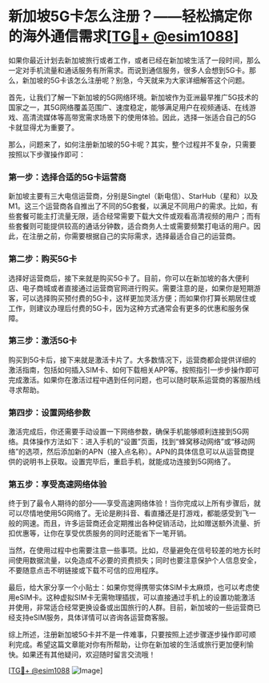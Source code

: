 # 新加坡5G卡怎么注册？——轻松搞定你的海外通信需求[[TG💪+ @esim1088](https://t.me/s/esim1088)]

如果你最近计划去新加坡旅行或者工作，或者已经在新加坡生活了一段时间，那么一定对手机流量和通话服务有所需求。而说到通信服务，很多人会想到5G卡。那么，新加坡的5G卡该怎么注册呢？别急，今天就来为大家详细解答这个问题。

首先，让我们了解一下新加坡的5G网络环境。新加坡作为亚洲最早推广5G技术的国家之一，其5G网络覆盖范围广、速度稳定，能够满足用户在视频通话、在线游戏、高清流媒体等高带宽需求场景下的使用体验。因此，选择一张适合自己的5G卡就显得尤为重要了。

那么，问题来了，如何注册新加坡的5G卡呢？其实，整个过程并不复杂，只需要按照以下步骤操作即可：

### 第一步：选择合适的5G卡运营商

新加坡主要有三大电信运营商，分别是Singtel（新电信）、StarHub（星和）以及M1。这三个运营商各自推出了不同的5G套餐，以满足不同用户的需求。比如，有些套餐可能主打流量无限，适合经常需要下载大文件或观看高清视频的用户；而有些套餐则可能提供较高的通话分钟数，适合商务人士或需要频繁打电话的用户。因此，在注册之前，你需要根据自己的实际需求，选择最适合自己的运营商。

### 第二步：购买5G卡

选择好运营商后，接下来就是购买5G卡了。目前，你可以在新加坡的各大便利店、电子商城或者直接通过运营商官网进行购买。需要注意的是，如果你是短期游客，可以选择购买预付费的5G卡，这样更加灵活方便；而如果你打算长期居住或工作，则建议办理后付费的5G卡，因为这种方式通常会有更多的优惠和服务保障。

### 第三步：激活5G卡

购买到5G卡后，接下来就是激活卡片了。大多数情况下，运营商都会提供详细的激活指南，包括如何插入SIM卡、如何下载相关APP等。按照指引一步步操作即可完成激活。如果你在激活过程中遇到任何问题，也可以随时联系运营商的客服热线寻求帮助。

### 第四步：设置网络参数

激活完成后，你还需要手动设置一下网络参数，确保手机能够顺利连接到5G网络。具体操作方法如下：进入手机的“设置”页面，找到“蜂窝移动网络”或“移动网络”的选项，然后添加新的APN（接入点名称）。APN的具体信息可以从运营商提供的说明书上获取。设置完毕后，重启手机，就能成功连接到5G网络了。

### 第五步：享受高速网络体验

终于到了最令人期待的部分——享受高速网络体验！当你完成以上所有步骤后，就可以尽情地使用5G网络了。无论是刷抖音、看直播还是打游戏，都能感受到飞一般的网速。而且，许多运营商还会定期推出各种促销活动，比如赠送额外流量、折扣优惠等，让你在享受优质服务的同时还能省下一笔开销。

当然，在使用过程中也需要注意一些事项。比如，尽量避免在信号较差的地方长时间使用数据流量，以免造成不必要的资费损失；同时也要注意保护个人信息安全，不要随意点击不明链接或下载不可信的应用程序。

最后，给大家分享一个小贴士：如果你觉得携带实体SIM卡太麻烦，也可以考虑使用eSIM卡。这种虚拟SIM卡无需物理插拔，可以直接通过手机上的设置功能激活并使用，非常适合经常更换设备或出国旅行的人群。目前，新加坡的一些运营商已经支持eSIM服务，具体详情可以咨询各运营商客服。

综上所述，注册新加坡5G卡并不是一件难事，只要按照上述步骤逐步操作即可顺利完成。希望这篇文章能对你有所帮助，让你在新加坡的生活或旅行更加便利愉快。如果还有其他疑问，欢迎随时留言交流哦！

[[TG💪+ @esim1088](https://t.me/s/esim1088) ![Image](https://i.postimg.cc/4NQfJmqS/Snipaste-2025-05-13-00-14-12.png)]